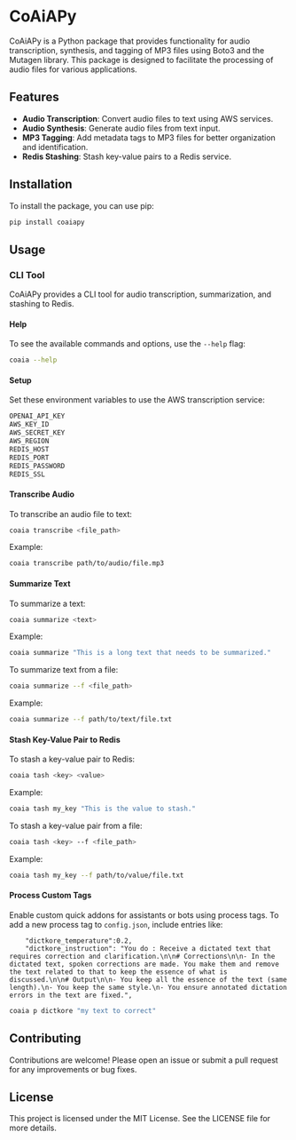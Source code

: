 # CoAiAPy

CoAiAPy is a Python package that provides functionality for audio transcription, synthesis, and tagging of MP3 files using Boto3 and the Mutagen library. This package is designed to facilitate the processing of audio files for various applications.

## Features

- **Audio Transcription**: Convert audio files to text using AWS services.
- **Audio Synthesis**: Generate audio files from text input.
- **MP3 Tagging**: Add metadata tags to MP3 files for better organization and identification.
- **Redis Stashing**: Stash key-value pairs to a Redis service.

## Installation

To install the package, you can use pip:

```bash
pip install coaiapy
```

## Usage

### CLI Tool

CoAiAPy provides a CLI tool for audio transcription, summarization, and stashing to Redis.

#### Help

To see the available commands and options, use the `--help` flag:

```bash
coaia --help
```

#### Setup

Set these environment variables to use the AWS transcription service:

```bash
OPENAI_API_KEY
AWS_KEY_ID
AWS_SECRET_KEY
AWS_REGION
REDIS_HOST
REDIS_PORT
REDIS_PASSWORD
REDIS_SSL
```
#### Transcribe Audio

To transcribe an audio file to text:

```bash
coaia transcribe <file_path>
```

Example:

```bash
coaia transcribe path/to/audio/file.mp3
```

#### Summarize Text

To summarize a text:

```bash
coaia summarize <text>
```

Example:

```bash
coaia summarize "This is a long text that needs to be summarized."
```

To summarize text from a file:

```bash
coaia summarize --f <file_path>
```

Example:

```bash
coaia summarize --f path/to/text/file.txt
```

#### Stash Key-Value Pair to Redis

To stash a key-value pair to Redis:

```bash
coaia tash <key> <value>
```

Example:

```bash
coaia tash my_key "This is the value to stash."
```

To stash a key-value pair from a file:

```bash
coaia tash <key> --f <file_path>
```

Example:

```bash
coaia tash my_key --f path/to/value/file.txt
```

#### Process Custom Tags

Enable custom quick addons for assistants or bots using process tags. To add a new process tag to `config.json`, include entries like:
```
	"dictkore_temperature":0.2,
	"dictkore_instruction": "You do : Receive a dictated text that requires correction and clarification.\n\n# Corrections\n\n- In the dictated text, spoken corrections are made. You make them and remove the text related to that to keep the essence of what is discussed.\n\n# Output\n\n- You keep all the essence of the text (same length).\n- You keep the same style.\n- You ensure annotated dictation errors in the text are fixed.",
```
```bash
coaia p dictkore "my text to correct"
```

## Contributing

Contributions are welcome! Please open an issue or submit a pull request for any improvements or bug fixes.

## License

This project is licensed under the MIT License. See the LICENSE file for more details.

